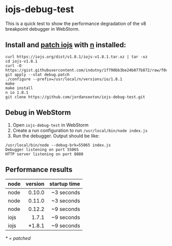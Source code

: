 # iojs-debug-test

This is a quick test to show the performance degradation of the v8 breakpoint debugger in WebStorm.

## Install and [patch iojs](https://github.com/iojs/io.js/issues/877#issuecomment-95296630) with [n](https://github.com/tj/n) installed:

```
curl https://iojs.org/dist/v1.8.1/iojs-v1.8.1.tar.xz | tar -xz
cd iojs-v1.8.1
curl -O https://gist.githubusercontent.com/indutny/1f798bb3be24b077b872/raw/f0c2df68d3e50af6abd2a9bb856c7702bcb03992/debug.patch
git apply --stat debug.patch
./configure --prefix=/usr/local/n/versions/io/1.8.1
make
make install
n io 1.8.1
git clone https://github.com/jordansexton/iojs-debug-test.git
```

## Debug in WebStorm

1. Open `iojs-debug-test` in WebStorm
2. Create a run configuration to run `/usr/local/bin/node index.js`
3. Run the debugger. Output should be like:
```
/usr/local/bin/node --debug-brk=55065 index.js
Debugger listening on port 55065
HTTP server listening on port 8080
```

## Performance results
| node | version | startup time |
|------|--------:|-------------:|
| node | 0.10.0  | ~3 seconds   |
| node | 0.11.0  | ~3 seconds   |
| node | 0.12.2  | ~9 seconds   |
| iojs | 1.7.1   | ~9 seconds   |
| iojs | *1.8.1  | ~9 seconds   |
_* = patched_


